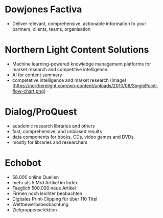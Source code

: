 # Dowjones Factiva

- Deliver relevant, comprehensive, actionable information to your partners, clients, teams, organisation 

# Northern Light Content Solutions

- Machine learning-powered knowledge management platforms for market research and competitive intelligence
- AI for content summary
- competetive intelligence and market research
(Image)[https://northernlight.com/wp-content/uploads/2010/08/SinglePoint-flow-chart.png]

# Dialog/ProQuest

- academic research libraries and others
- fast, comprehensive, and unbiased results
- data components for books, CDs, video games and DVDs
- mostly for libraries and researchers

# Echobot

- 58.000 online Quellen
- mehr als 5 Mrd Artikel im Index
- Taeglich 500.000 neue Artikel
- Firmen noch leichter beobachten
- Digitales Print-Clipping für über 110 Titel
- Wettbewerbsbeobachtung
- Zielgruppenselektion
